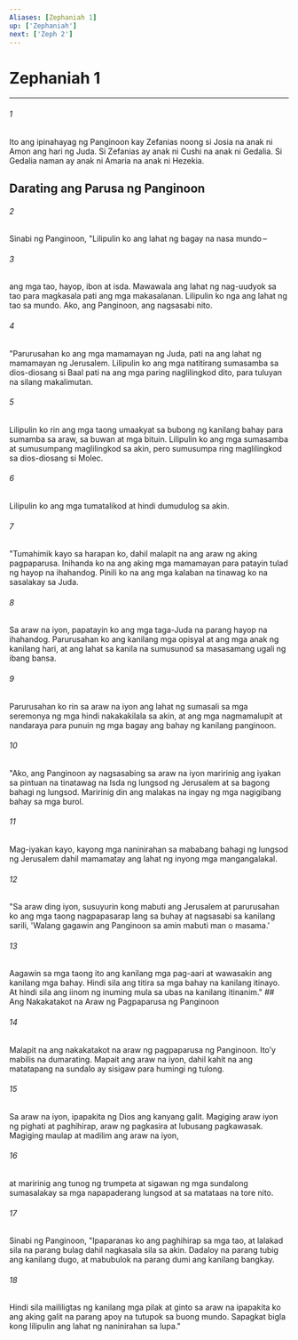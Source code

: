 ```yaml
---
Aliases: [Zephaniah 1]
up: ['Zephaniah']
next: ['Zeph 2']
---
```

# Zephaniah 1

***






















###### 1 










Ito ang ipinahayag ng Panginoon kay Zefanias noong si Josia na anak ni Amon ang hari ng Juda. Si Zefanias ay anak ni Cushi na anak ni Gedalia. Si Gedalia naman ay anak ni Amaria na anak ni Hezekia.

## Darating ang Parusa ng Panginoon 





















###### 2 










Sinabi ng Panginoon, "Lilipulin ko ang lahat ng bagay na nasa mundo – 





















###### 3 










ang mga tao, hayop, ibon at isda. Mawawala ang lahat ng nag-uudyok sa tao para magkasala pati ang mga makasalanan. Lilipulin ko nga ang lahat ng tao sa mundo. Ako, ang Panginoon, ang nagsasabi nito. 





















###### 4 










"Parurusahan ko ang mga mamamayan ng Juda, pati na ang lahat ng mamamayan ng Jerusalem. Lilipulin ko ang mga natitirang sumasamba sa dios-diosang si Baal pati na ang mga paring naglilingkod dito, para tuluyan na silang makalimutan. 





















###### 5 










Lilipulin ko rin ang mga taong umaakyat sa bubong ng kanilang bahay para sumamba sa araw, sa buwan at mga bituin. Lilipulin ko ang mga sumasamba at sumusumpang maglilingkod sa akin, pero sumusumpa ring maglilingkod sa dios-diosang si Molec. 





















###### 6 










Lilipulin ko ang mga tumatalikod at hindi dumudulog sa akin. 





















###### 7 










"Tumahimik kayo sa harapan ko, dahil malapit na ang araw ng aking pagpaparusa. Inihanda ko na ang aking mga mamamayan para patayin tulad ng hayop na ihahandog. Pinili ko na ang mga kalaban na tinawag ko na sasalakay sa Juda. 





















###### 8 










Sa araw na iyon, papatayin ko ang mga taga-Juda na parang hayop na ihahandog. Parurusahan ko ang kanilang mga opisyal at ang mga anak ng kanilang hari, at ang lahat sa kanila na sumusunod sa masasamang ugali ng ibang bansa. 





















###### 9 










Parurusahan ko rin sa araw na iyon ang lahat ng sumasali sa mga seremonya ng mga hindi nakakakilala sa akin, at ang mga nagmamalupit at nandaraya para punuin ng mga bagay ang bahay ng kanilang panginoon. 





















###### 10 










"Ako, ang Panginoon ay nagsasabing sa araw na iyon maririnig ang iyakan sa pintuan na tinatawag na Isda ng lungsod ng Jerusalem at sa bagong bahagi ng lungsod. Maririnig din ang malakas na ingay ng mga nagigibang bahay sa mga burol. 





















###### 11 










Mag-iyakan kayo, kayong mga naninirahan sa mababang bahagi ng lungsod ng Jerusalem dahil mamamatay ang lahat ng inyong mga mangangalakal. 





















###### 12 










"Sa araw ding iyon, susuyurin kong mabuti ang Jerusalem at parurusahan ko ang mga taong nagpapasarap lang sa buhay at nagsasabi sa kanilang sarili, 'Walang gagawin ang Panginoon sa amin mabuti man o masama.' 





















###### 13 










Aagawin sa mga taong ito ang kanilang mga pag-aari at wawasakin ang kanilang mga bahay. Hindi sila ang titira sa mga bahay na kanilang itinayo. At hindi sila ang iinom ng inuming mula sa ubas na kanilang itinanim." ## Ang Nakakatakot na Araw ng Pagpaparusa ng Panginoon 





















###### 14 










Malapit na ang nakakatakot na araw ng pagpaparusa ng Panginoon. Itoʼy mabilis na dumarating. Mapait ang araw na iyon, dahil kahit na ang matatapang na sundalo ay sisigaw para humingi ng tulong. 





















###### 15 










Sa araw na iyon, ipapakita ng Dios ang kanyang galit. Magiging araw iyon ng pighati at paghihirap, araw ng pagkasira at lubusang pagkawasak. Magiging maulap at madilim ang araw na iyon, 





















###### 16 










at maririnig ang tunog ng trumpeta at sigawan ng mga sundalong sumasalakay sa mga napapaderang lungsod at sa matataas na tore nito. 





















###### 17 










Sinabi ng Panginoon, "Ipaparanas ko ang paghihirap sa mga tao, at lalakad sila na parang bulag dahil nagkasala sila sa akin. Dadaloy na parang tubig ang kanilang dugo, at mabubulok na parang dumi ang kanilang bangkay. 





















###### 18 










Hindi sila maililigtas ng kanilang mga pilak at ginto sa araw na ipapakita ko ang aking galit na parang apoy na tutupok sa buong mundo. Sapagkat bigla kong lilipulin ang lahat ng naninirahan sa lupa."
